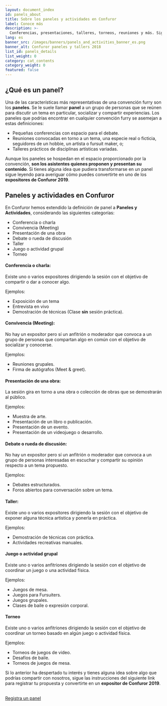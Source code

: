 ```yaml
---
layout: document_index
id: panels_about
title: Sobre los paneles y actividades en Confuror
label: Conoce más
description: >-
  Conferencias, presentaciones, talleres, torneos, reuniones y más. Sigue leyendo para conocer más sobre los contenidos que podrás proponer en Confuror 2019.
lang: es
banner_src: /images/banners/panels_and_activities_banner_es.png
banner_alt: Confuror paneles y tallers 2018
list_id: panels_details
list_weight: 0
category: cat_contents
category_weight: 0
featured: false
---
```


## ¿Qué es un panel?

Una de las características más representativas de una convención furry son los **paneles**. Se le suele llamar **panel** a un grupo de personas que se reúnen para discutir un tema en particular, socializar y compartir experiencias. Los paneles que podrías encontrar en cualquier convención furry se asemejan a estas definiciones:

- Pequeñas conferencias con espacio para el debate.
- Reuniones convocadas en torno a un tema, una especie real o ficticia, seguidores de un hobbie, un artista o fursuit maker, o;
- Talleres prácticos de disciplinas artísticas variadas.

Aunque los paneles se hospedan en el espacio proporcionado por la convención, **son los asistentes quienes proponen y presentan su contenido**. Si tienes alguna idea que pudiera transformarse en un panel sigue leyendo para averiguar cómo puedes convertirte en uno de los **expositores de Confuror 2019**.


## Paneles y actividades en Confuror

En Confuror hemos extendido la definición de panel a **Paneles y Actividades**, considerando las siguientes categorías:

- Conferencia o charla
- Convivencia (Meeting)
- Presentación de una obra
- Debate o rueda de discusión
- Taller
- Juego o actividad grupal
- Torneo

#### Conferencia o charla:
Existe uno o varios expositores dirigiendo la sesión con el objetivo de compartir o dar a conocer algo.

Ejemplos:
- Exposición de un tema
- Entrevista en vivo
- Demostración de técnicas (Clase **sin** sesión práctica).

#### Convivencia (Meeting):
No hay un expositor pero sí un anfitrión o moderador que convoca a un grupo de personas que compartan algo en común con el objetivo de socializar y conocerse.

Ejemplos:
- Reuniones grupales.
- Firma de autógrafos (Meet & greet).

#### Presentación de una obra:
La sesión gira en torno a una obra o colección de obras que se demostrarán al público.

Ejemplos:
- Muestra de arte.
- Presentación de un libro o publicación.
- Presentación de un evento.
- Presentación de un videojuego o desarrollo.

#### Debate o rueda de discusión:
No hay un expositor pero sí un anfitrión o moderador que convoca a un grupo de personas interesadas en escuchar y compartir su opinión respecto a un tema propuesto.

Ejemplos:
- Debates estructurados.
- Foros abiertos para conversación sobre un tema.

#### Taller:
Existe uno o varios expositores dirigiendo la sesión con el objetivo de exponer alguna técnica artistica y ponerla en práctica.

Ejemplos:
- Demostración de técnicas con práctica.
- Actividades recreativas manuales.

#### Juego o actividad grupal
Existe uno o varios anfitriones dirigiendo la sesión con el objetivo de coordinar un juego o una actividad física.

Ejemplos:
- Juegos de mesa.
- Juegos para Fursuiters.
- Juegos grupales.
- Clases de baile o expresión corporal.

#### Torneo
Existe uno o varios anfitriones dirigiendo la sesión con el objetivo de coordinar un torneo basado en algún juego o actividad física.

Ejemplos:
- Torneos de juegos de video.
- Desafíos de baile.
- Torneos de juegos de mesa.

Si lo anterior ha despertado tu interés y tienes alguna idea sobre algo que podrías compartir con nosotros, sigue las instrucciones del siguiente link para registrar tu propuesta y convertirte en un **expositor de Confuror 2019**.

<br>
<div class="registration__form-button-container">
  <a href="/es/paneles/registrar" class="registration__form-button">Registra un panel</a>
</div>